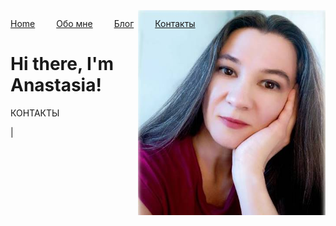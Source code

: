 
<html>
	<head>
		<title>Easy Breezy English</title>
	
  <style>
    .my-image {
      float: right;
      margin-left: 20px;
      margin-top: -30px;
      
    }
  </style>
  <style>
    .my-nav a {
      margin-right: 30px;
    }
  </style>
  <link rel="stylesheet" href="https://cdnjs.cloudflare.com/ajax/libs/font-awesome/6.1.0/css/all.min.css">
	</head>
	<body>
		<nav class="my-nav">
  <a href="/">Home</a>
  <a href="/about">Обо мне</a>
  <a href="/blog">Блог</a>
  <a href="/contact">Контакты</a>
</nav>
  <img src="pics/prof.jpg" class="my-image" width="300">
		<div class="container">
    		<div class="blurb">
        		<h1>Hi there, I'm Anastasia!</h1>
    		</div><!-- /.blurb -->
		</div><!-- /.container -->
	
   <!-- New footer section -->
<div class="footer">
    <p>КОНТАКТЫ</p>
    <p>
        <a href="https://telegram.me/easy_breezy_english"><i class="fab fa-telegram-plane"></i></a> |
        <a href="mailto:easy2breezy@yandex.ru"><i class="fas fa-envelope"></i></a>
    </p>
</div>

</body>
</html>

